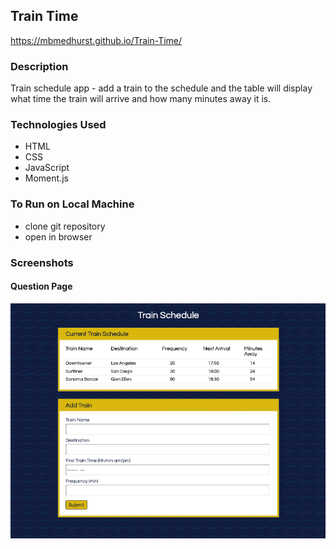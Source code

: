 ## Train Time

https://mbmedhurst.github.io/Train-Time/

### Description
Train schedule app - add a train to the schedule and the table will display what time the train will arrive and how many minutes away it is.

### Technologies Used
- HTML
- CSS
- JavaScript
- Moment.js

### To Run on Local Machine
* clone git repository
* open in browser

### Screenshots

#### Question Page
![train time page](./assets/images/trainTime.jpg)

